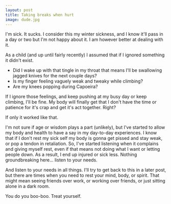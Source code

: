 ```yaml
---
layout: post
title: Taking breaks when hurt
image: dude.jpg
---
```


I'm sick. It sucks. I consider this my winter sickness, and I know it'll pass in a day or two but I'm not happy about it. I am however better at dealing with it. 

As a child (and up until fairly recently) I assumed that if I ignored something it didn't exist. 

* Did I wake up with that tingle in my throat that means I'll be swallowing jagged knives for the next couple days? 
* Is my finger feeling vaguely weak and tweaky while climbing? 
* Are my knees popping during Capoeira?  

If I ignore those feelings, and keep pushing at my busy day or keep climbing, I'll be fine. My body will finally get that I don't have the time or patience for it's crap and get it's act together. Right?

If only it worked like that. 

I'm not sure if age or wisdom plays a part (unlikely), but I've started to allow my body and health to have a say in my day-to-day experiences. I know that if I don't rest my sick self my body is gonna get pissed and stay weak, or pop a tendon in retaliation. So, I've started listening when it complains and giving myself rest, even if that means not doing what I want or letting people down. As a result, I end up injured or sick less. Nothing groundbreaking here... listen to your needs.

And listen to your needs in all things. I'll try to get back to this in a later post, but there are times when you need to rest your mind, body, or spirit. That might mean seeing friends over work, or working over friends, or just sitting alone in a dark room.

You do you boo-boo. Treat yourself.